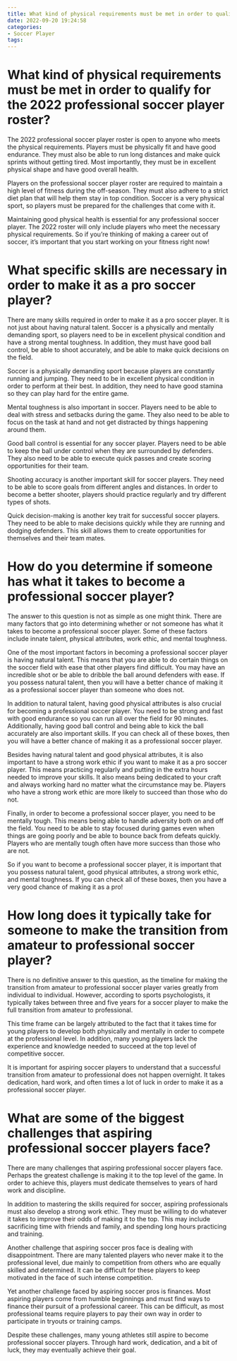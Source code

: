 ```yaml
---
title: What kind of physical requirements must be met in order to qualify for the 2022 professional soccer player roster
date: 2022-09-20 19:24:58
categories:
- Soccer Player
tags:
---
```



#  What kind of physical requirements must be met in order to qualify for the 2022 professional soccer player roster?
The 2022 professional soccer player roster is open to anyone who meets the physical requirements. Players must be physically fit and have good endurance. They must also be able to run long distances and make quick sprints without getting tired. Most importantly, they must be in excellent physical shape and have good overall health.

Players on the professional soccer player roster are required to maintain a high level of fitness during the off-season. They must also adhere to a strict diet plan that will help them stay in top condition. Soccer is a very physical sport, so players must be prepared for the challenges that come with it.

Maintaining good physical health is essential for any professional soccer player. The 2022 roster will only include players who meet the necessary physical requirements. So if you’re thinking of making a career out of soccer, it’s important that you start working on your fitness right now!

#  What specific skills are necessary in order to make it as a pro soccer player?

There are many skills required in order to make it as a pro soccer player. It is not just about having natural talent. Soccer is a physically and mentally demanding sport, so players need to be in excellent physical condition and have a strong mental toughness. In addition, they must have good ball control, be able to shoot accurately, and be able to make quick decisions on the field.

 Soccer is a physically demanding sport because players are constantly running and jumping. They need to be in excellent physical condition in order to perform at their best. In addition, they need to have good stamina so they can play hard for the entire game.

Mental toughness is also important in soccer. Players need to be able to deal with stress and setbacks during the game. They also need to be able to focus on the task at hand and not get distracted by things happening around them.

Good ball control is essential for any soccer player. Players need to be able to keep the ball under control when they are surrounded by defenders. They also need to be able to execute quick passes and create scoring opportunities for their team.

Shooting accuracy is another important skill for soccer players. They need to be able to score goals from different angles and distances. In order to become a better shooter, players should practice regularly and try different types of shots.

Quick decision-making is another key trait for successful soccer players. They need to be able to make decisions quickly while they are running and dodging defenders. This skill allows them to create opportunities for themselves and their team mates.

#  How do you determine if someone has what it takes to become a professional soccer player?

The answer to this question is not as simple as one might think. There are many factors that go into determining whether or not someone has what it takes to become a professional soccer player. Some of these factors include innate talent, physical attributes, work ethic, and mental toughness.

One of the most important factors in becoming a professional soccer player is having natural talent. This means that you are able to do certain things on the soccer field with ease that other players find difficult. You may have an incredible shot or be able to dribble the ball around defenders with ease. If you possess natural talent, then you will have a better chance of making it as a professional soccer player than someone who does not.

In addition to natural talent, having good physical attributes is also crucial for becoming a professional soccer player. You need to be strong and fast with good endurance so you can run all over the field for 90 minutes. Additionally, having good ball control and being able to kick the ball accurately are also important skills. If you can check all of these boxes, then you will have a better chance of making it as a professional soccer player.

Besides having natural talent and good physical attributes, it is also important to have a strong work ethic if you want to make it as a pro soccer player. This means practicing regularly and putting in the extra hours needed to improve your skills. It also means being dedicated to your craft and always working hard no matter what the circumstance may be. Players who have a strong work ethic are more likely to succeed than those who do not.

Finally, in order to become a professional soccer player, you need to be mentally tough. This means being able to handle adversity both on and off the field. You need to be able to stay focused during games even when things are going poorly and be able to bounce back from defeats quickly. Players who are mentally tough often have more success than those who are not.

So if you want to become a professional soccer player, it is important that you possess natural talent, good physical attributes, a strong work ethic, and mental toughness. If you can check all of these boxes, then you have a very good chance of making it as a pro!

#  How long does it typically take for someone to make the transition from amateur to professional soccer player? 

There is no definitive answer to this question, as the timeline for making the transition from amateur to professional soccer player varies greatly from individual to individual. However, according to sports psychologists, it typically takes between three and five years for a soccer player to make the full transition from amateur to professional. 

This time frame can be largely attributed to the fact that it takes time for young players to develop both physically and mentally in order to compete at the professional level. In addition, many young players lack the experience and knowledge needed to succeed at the top level of competitive soccer. 

It is important for aspiring soccer players to understand that a successful transition from amateur to professional does not happen overnight. It takes dedication, hard work, and often times a lot of luck in order to make it as a professional soccer player.

#  What are some of the biggest challenges that aspiring professional soccer players face?

There are many challenges that aspiring professional soccer players face. Perhaps the greatest challenge is making it to the top level of the game. In order to achieve this, players must dedicate themselves to years of hard work and discipline.

In addition to mastering the skills required for soccer, aspiring professionals must also develop a strong work ethic. They must be willing to do whatever it takes to improve their odds of making it to the top. This may include sacrificing time with friends and family, and spending long hours practicing and training.

Another challenge that aspiring soccer pros face is dealing with disappointment. There are many talented players who never make it to the professional level, due mainly to competition from others who are equally skilled and determined. It can be difficult for these players to keep motivated in the face of such intense competition.

 Yet another challenge faced by aspiring soccer pros is finances. Most aspiring players come from humble beginnings and must find ways to finance their pursuit of a professional career. This can be difficult, as most professional teams require players to pay their own way in order to participate in tryouts or training camps.

Despite these challenges, many young athletes still aspire to become professional soccer players. Through hard work, dedication, and a bit of luck, they may eventually achieve their goal.